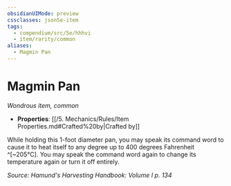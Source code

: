 ```yaml
---
obsidianUIMode: preview
cssclasses: json5e-item
tags:
  - compendium/src/5e/hhhvi
  - item/rarity/common
aliases:
  - Magmin Pan
---
```

# Magmin Pan
*Wondrous item, common*  

- **Properties**: [[/5. Mechanics/Rules/Item Properties.md#Crafted%20by\|Crafted by]]

While holding this 1-foot diameter pan, you may speak its command word to cause it to heat itself to any degree up to 400 degrees Fahrenheit ^[~205°C]. You may speak the command word again to change its temperature again or turn it off entirely.

*Source: Hamund's Harvesting Handbook: Volume I p. 134*
